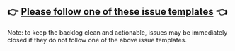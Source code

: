 ## 👉 [Please follow one of these issue templates](https://github.com/AthennaIO/View/issues/new/choose) 👈

<!-- Love Athenna? Please consider supporting our collective: 👉  https://opencollective.com/athenna/donate -->

Note: to keep the backlog clean and actionable, issues may be immediately closed if they do not follow one of the above issue templates.
